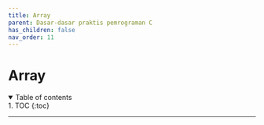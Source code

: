 ```yaml
---
title: Array
parent: Dasar-dasar praktis pemrograman C
has_children: false
nav_order: 11
---
```


# Array

<details open markdown="block">
<summary>
Table of contents
</summary>
1. TOC
{:toc}
</details>

---
